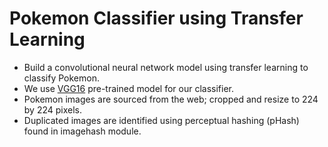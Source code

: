 # Pokemon Classifier using Transfer Learning
* Build a convolutional neural network model using transfer learning to classify Pokemon.
* We use [VGG16](https://keras.io/api/applications/vgg/#vgg16-function) pre-trained model for our classifier.
* Pokemon images are sourced from the web; cropped and resize to 224 by 224 pixels.
* Duplicated images are identified using perceptual hashing (pHash) found in imagehash module.
